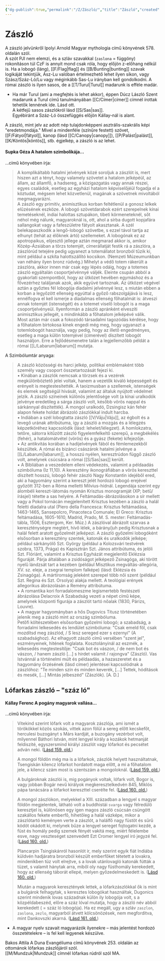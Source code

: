 ```yaml
---
{"dg-publish":true,"permalink":"/Z/Zászló/","title":"Zászló","created":"2023-10-17T09:23","updated":"2023-11-08T04:23"}
---
```



# Zászló

A zászló jelvünkről Ipolyi Arnold Magyar mythologia című könyvének 578. oldalán szól.  
A szót PJI nem elemzi, és a szláv szavakkal (`zaslona` = függöny) rokonításon túl CzF is annyit mond csak róla, hogy előjön z-előhang nélkül is. Ha a lobogó (láng), [[F/Flag\|flag]] és [[B/Bunting\|bunting]] szavak logikáját tekintjük, Ász-Lu valóban értelmezhető lehet ilyen síkon, vagy Szász/Száz-Ló/Lu vagy méginkább Sas-Lu irányban kell gondolkodni. A római zászló is ilyen sasos, de a [[T/Turul\|Turul]] madarunk is efféle madár.  
- Ha már Turul (ami a megfejtés is lehet akkor), éppen Dúcz László Szent madarunk a Turul című tanulmányában [[C/Címer\|címer]] címnél írottak tehetők lennének ide. Lásd ott.  
A kétfejű sasos zászlókról lásd [[S/Sas\|sas]].  
Egyébiránt a Száz-Ló összefüggés előjön Kállay-nál is alant.  

A zászló, mint jelv az adott nép tulajdonképpeni asztrális-szakrális képi "eredetmondája." Mivel a mindenféle (színűre festett) szövet, [[F/Fátyol\|fátyol]], kanop (lásd [[C/Canopy\|canopy]]), [[P/Palást\|palást]], [[K/Köntös\|köntös]], stb. égjelkép, a zászló is az lehet.  

#### Supka Géza A hatalom szimbolikája...

...című könyvében írja:  
> A komplikáltabb hatalmi jelvények közé soroljuk a zászlót is, mert hiszen azt a tényt, hogy valamely szövetet a hatalom jelképéül, az állam, az államfő, a hadsereg, a közigazgatás vagy annak részei, egyes családok, esetleg az egyházi hatalom képviselőjéül fogadja el a köztudat, mégsem lehet közvetlenül, magának a szövetnek mivoltából megmagyarázni.  
> A zászló egy primitív, animisztikus korban feltétlenül a gonosz lelkek elűzésének eszköze. A lobogó szövetdarabok ezért szerepelnek kínai temetéseknél, indiai halottas sztupákon, tibeti körmeneteknél, sőt néhol még nálunk, magyaroknál is, ott, ahol a sírba dugott kopjafára sallangokat vagy a fafeszületre fátyolt akasztanak. A szél belekapaszkodik a lengő-lobogó szövetbe, s ezzel távol tartja az elhunyt (tehát az élőknek ártó) szellemeket. A lobogónak ez az apotropaikus, elijesztő jellege aztán megmarad akkor is, amikor Közép-Ázsiában a törzs totemjét, címerállatját festik rá a zászlóra, a zászlórúd tetejére pedig ugyanezt a totemállatot bronzból tűzik ki, mint például a szkíta halottszállító kocsikon. (Nemzeti Múzeumunkban van néhány ilyen bronz rúdvég.) Mihelyt a védő totem rákerült a zászlóra, akkor innen már csak egy lépés odáig, hogy a totemes zászló egyáltalán csoportjelvénnyé váljék. Eleinte csupán abból a gyakorlati szempontból, hogy az ütközet hevében egymáshoz és a fővezérhez találjanak azok, akik együvé tartoznak. Az ütközet végével aztán a győztes fél lobogója diadalmi jelvénnyé lesz, s miután ebben a korban a legyőzött ellenség egyúttal a győző rabszolgájává is lesz, ennélfogva el kell ismerje a diadalmas ellenség főhatalmát is: átveszi annak totemjét (istenségét) és a totemet viselő lobogót is a maga csoportjelvényeül. Ilyenformán a zászló apránként elveszíti animisztikus jellegét, s mindinkább a főhatalom jelképévé válik.  
> Most aztán már csak a fokozódó társadalmi tagozódás kérdése, hogy a főhatalom birtokosa kinek engedi még meg, hogy ugyanazt a totemlobogót használja, vagy pedig, hogy az illető engedményes, esetleg a maga külön totemjével (címerével) díszített lobogót használjon. Erre a fejlődésmenetre talán a legjellemzőbb példát a római [[L/Labarum\|labarum]] mutatja.  

A Szimbólumtár anyaga:  
> A zászló közösségi és harci jelkép, politikai emblémaként több személy vagy csoport összetartozását fejezi ki.  
> • Kínában a zászlók nemcsak a törzsek és a vezérek megkülönböztető jelei voltak, hanem a vezetők kiváló képességeit és erényeit is megtestesítették. A taoizmusban a szellemek, istenségek és elemek segítségül hívását, valamint az általuk nyújtott védelmet jelzik. A zászló színeinek különös jelentősége volt (a kínai uralkodók jelvénye eredetileg a sárga zászló volt, később vörös nappal és sárkánnyal díszítették). A mongol uralkodó, Dzsingisz kán fehér alapon fekete holdat ábrázoló zászlókkal indult harcba.  
> • Indiában a szél lobogtatta zászló [[V/Vāju\|Váju]], az égbolt és a levegő urának attribútuma, így a zászló a mozgás és a lélegzés képzetköréhez kapcsolódik (lásd: lehelet/lélegzet). A homlokzatra, tetőre, sátorra kitűzött zászló figyelemfelkeltő szerepű, a megbékélés (fehér), a hatalomátvétel (vörös) és a gyász (fekete) kifejezője.  
> • Az antikvitás korában a hadijelvények fából és fémlemezekből készültek. A római és bizánci császárok hatalmi jelvénye a [[L/Labarum\|labarum]], a hosszú nyélen, keresztrúdon függő zászló volt, amelynek csúcsára a római [[S/Sas\|sas]] került.  
> • A Bibliában a veszedelem elleni védekezés, valamint a példaadás szimbóluma (Iz 11,10). A keresztény ikonográfiában a vörös kereszttel díszített hosszú, lobogó fehér zászló Nagy Konstantin idejéből ered, aki a hagyomány szerint a kereszt jelét hordozó lobogó erejével győzött 312-ben a Róma melletti Milvius-hídnál. Legendája szerint egy álombéli kereszt-látomás nyomán Krisztus monogramját (XP; betű/írásjel) tétette a sas helyére. A Feltámadás-ábrázolásokon a sír mellett vagy a Pokol tornácán megjelenített Krisztus kezében a zászló a halál feletti diadalra utal (Piero della Francesca: Krisztus feltámadása, 1463-1465, Sansepolcro, Pinacoteca Comunale; El Greco: Krisztus feltámadása, 1605-1610, Madrid, Prado, M. S. mester: Feltámadás-tábla, 1506, Esztergom, Ker. Múz.) A zászlóval ábrázolt szarvas a kereszténységre megtért, hívő lélek, a bárány/juh pedig Krisztusnak a halál felett aratott győzelmét jelképezi. A zászló győzelmi lobogóként elsősorban a keresztény szentek, katonák és uralkodók jelképe; például sárkányölő Szt. György (például a Kolozsvári testvérek szobra, 1373, Prága) és Kapisztrán Szt. János attribútuma, és jelöli Szt. Flóriánt, valamint a Krisztus Egyházát megjelenítő Eklézsia figuráját. Párja általában a zsidóságot jelképező Zsinagóga, aki törött nyelű lándzsát tart a kezében (például Misztikus megváltás-allegória, XV. sz. eleje, a zsegrai templom falképe) (lásd: Eklézsia és Zsinagóga). A mártíromság jeleként szerepel több női szent (például Szt. Regina és Szt. Orsolya) alakja mellett. A teológiai erények allegorikus ábrázolásán a Remény attribútuma.  
> • A romantika kori forradalomeszme legismertebb festészeti ábrázolása Delacroix A Szabadság vezeti a népet című képe, amelynek központi figurája a zászlót tartó nőalak (1830, Párizs, Louvre).  
> • A magyar hagyományban a hős Dugovics Titusz történetében jelenik meg a zászló mint az ország szimbóluma.  
> Petőfi költészetében elsősorban győzelmi lobogó; a szabadság, a forradalmi lelkesedés és lendület szimbóluma: "Csak emeld föl, csak mozdítsd meg zászlód, / S lesz sereged ezer s ezernyi" (A szabadsághoz). Az elhagyott zászló című versében "szent jel", eszményeinek, hitének foglalata. Kosztolányinál az eszmék, a lelkesedés megtestesítője: "Csak bot és vászon, / de nem bot és vászon, / hanem zászló \[...\] s hirdet valamit / rajongva" (Zászló). Vas Istvánnál a történelmi múlt és példaadás, a hazaszeretet és a hagyomány őrzésének (lásd címer) jelentései kapcsolódnak a zászlóhoz: "Te minden szín és minden keverék, \[...\] Tettek, hódítások és mesék, \[...\] Mintás jelbeszéd" (Zászlók). \[A. D.\]  

## Lófarkas zászló – "száz ló"

#### Kállay Ferenc A pogány magyarok vallása...  

...című könyvében írja:  
> Vitekind szerint lófark volt a magyarok zászlója, ami ismét a törökökkel közös szokás, vittek azon fölül a sereg előtt kecskefőt, herculesi buzogányt s Márs kardját, a buzogány vezérbot volt, milyennel Báthori István, mint lengyel király a kozákok hetmanját feldiszité, egyszersmind királyi zászlót vagy lófarkot és pecsétet adván neki. ([Lásd 159. old.](zotero://open-pdf/library/items/DFI47XPY?page=159&annotation=HN6F72WB))
>
> A mongol földön még ma is a lófarkok, zászlók helyett használtatnak, Tsengiskán kilencz lófarkot hordatott maga előtt, a mi a főhatalom jele, a kilencz szám most is szentszám a mongoloknál. ([Lásd 159. old.](zotero://open-pdf/library/items/DFI47XPY?page=159&annotation=LMUAYIZ8))
>
> A bulgároknak zászlói is, mig pogányok voltak, lófark volt, Bogor is, vagy jobban Bogár nevű királyok megkeresztelkedvén 845, Miklós pápa tanácsára a lófarkot kereszttel cserélte fel. ([Lásd 160. old.](zotero://open-pdf/library/items/DFI47XPY?page=160&annotation=HJQCAVSG))
>
> A mongol zászlókon, melyekkel a XIII. században a lengyel s magyar földön megjelentek, látható volt a buddhistái `svarga` vagy félredülö keresztjel is, különösen egy igen magos zászló csúcsán csüngött szakállos fekete emberfő, hihetőleg a halál vázképe, mikor a zászlótartó keményen verte a zászlót, a halálfő nagy füstöt és sűrű ködöt okádott ki, melynek bűze a lengyel sereget fojtogatni kezdé, a füst és homály pedig szemek fényét vakitá meg, miért félelembe esve, nagy veszteséget szenvedett Ezt Cromer lengyel iró jegyzé fel. ([Lásd 160. old.](zotero://open-pdf/library/items/DFI47XPY?page=160&annotation=S385RRI2))
>
> Plancarpin Tsingiskánról hasonlót ir, mely szerint egyik fiát Indiába küldvén hadjáratra bronzból készült emberfőket tétetett a lovakra, mindenikben tüz volt elrejtve, s a lovak utánlovagló katonák fútták a tüzet, s valamit hánytak arra, miből oly nagy füsthomály kerekedett, hogy az ellenség táborát ellepé, melyen győzedelmeskedett is. ([Lásd 160. old.](zotero://open-pdf/library/items/DFI47XPY?page=160&annotation=TKJY7RGE))
>
> Miután a magyarok keresztények lettek, a lófarkzászlókkal ők is mint a bulgárok felhagytak, s keresztes lobogókat használtak, Dugonics szerint mindenik lovas századnak külön ily lobogója volt, s a közpéldabeszéd, előre a száz lóval mutatja, hogy a zászló név abból kerekedett ( = száz ló lobogója). Ha ez megáll, ugy a szláv `zaszlon`, `zaslona`, `zezlo`, magyarból átvett kölcsönözések, nem megforditva, mint Dankovszki akarná. ([Lásd 161. old.](zotero://open-pdf/library/items/DFI47XPY?page=161&annotation=YRYYFX9U))  
- A magyar nyelv szavait magyarázók ilyenekre – más jelentést hordozó összetételekre – is fel kell legyenek készülve.  

Bakos Attila A Duna Evangéliuma című könyvének 253. oldalán az ottománok lófarkas zászlójáról szól.  
[[M/Mundzuk\|Mundzuk]] címnél lófarkas rúdról szól MA.  